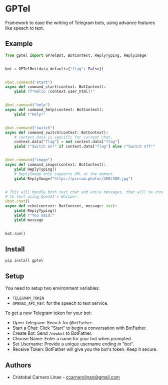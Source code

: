 GPTel
=====

Framework to ease the writing of Telegram bots, using advance features like speach to text.

Example
-------

```python
from gptel import GPTelBot, BotContext, ReplyTyping, ReplyImage


bot = GPTelBot(data_default={"flag": False})


@bot.command("start")
async def command_start(context: BotContext):
    yield rf"Hello {context.user_html}!"


@bot.command("help")
async def command_help(context: BotContext):
    yield r"Help!"


@bot.command("switch")
async def command_switch(context: BotContext):
    # context.data is specific for current chat.
    context.data["flag"] = not context.data["flag"]
    yield r"Switch on!" if context.data["flag"] else r"Switch off!"


@bot.command("image")
async def command_image(context: BotContext):
    yield ReplyTyping()
    # ReplyImage only supports URL at the moment.
    yield ReplyImage("https://picsum.photos/300/300.jpg")


# This will handle both text chat and voice messages, that will be converted automatically
# to text using OpenAI's Whisper.
@bot.chat()
async def echo(context: BotContext, message: str):
    yield ReplyTyping()
    yield r"You said:"
    yield message


bot.run()
```

Install
-------

```
pip install gptel
```

Setup
-----

You need to setup two environment variables: 

- `TELEGRAM_TOKEN`
- `OPENAI_API_KEY`: for the speech to text service.

To get a new Telegram token for your bot: 

- Open Telegram: Search for `@BotFather`.
- Start a Chat: Click "Start" to begin a conversation with BotFather.
- Create Bot: Send `/newbot` to BotFather.
- Choose Name: Enter a name for your bot when prompted.
- Set Username: Provide a unique username ending in "bot".
- Receive Token: BotFather will give you the bot's token. Keep it secure.

Authors
-------

- Cristobal Carnero Linan - ccarnerolinan@gmail.com

